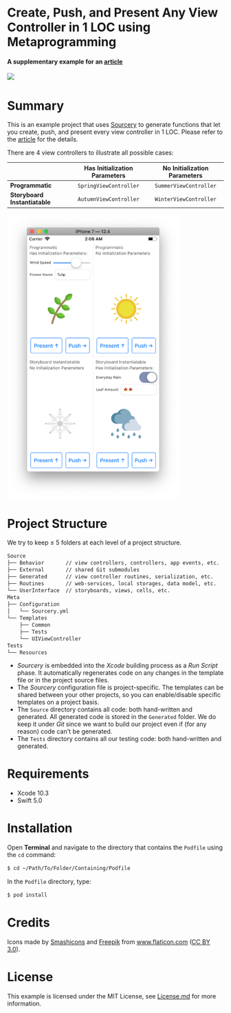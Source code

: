 Create, Push, and Present Any View Controller in 1 LOC using Metaprogramming
======================================

#### A supplementary example for an [article](https://medium.com/@ivangoremykin/create-push-and-present-any-view-controller-in-1-loc-using-metaprogramming-33f673284d92)

![](https://github.com/ivangoremykin/uiviewcontroller-metaprogramming/blob/media/editorial-illustration.png)

# Summary

This is an example project that uses [Sourcery](https://github.com/krzysztofzablocki/Sourcery) to generate functions that let you create, push, and present every view controller in 1 LOC.
Please refer to the [article](https://medium.com/@ivangoremykin/create-push-and-present-any-view-controller-in-1-loc-using-metaprogramming-33f673284d92) for the details.

There are 4 view controllers to illustrate all possible cases:

|  | Has Initialization Parameters | No Initialization Parameters |
| --- | :---: | :---: |
| **Programmatic** | `SpringViewController` | `SummerViewController` |
| **Storyboard Instantiatable** | `AutumnViewController` | `WinterViewController` |

<img src="https://github.com/ivangoremykin/uiviewcontroller-metaprogramming/blob/media/example-app-screenshot.png" alt="drawing" width="400"/>

# Project Structure
We try to keep ≤ 5 folders at each level of a project structure.
```
Source
├── Behavior       // view controllers, controllers, app events, etc.
├── External       // shared Git submodules
├── Generated      // view controller routines, serialization, etc.
├── Routines       // web-services, local storages, data model, etc.
└── UserInterface  // storyboards, views, cells, etc.
Meta
├── Configuration
│   └── Sourcery.yml
└── Templates
    ├── Common
    ├── Tests
    └── UIViewController
Tests
└── Resources
```
- *Sourcery* is embedded into the *Xcode* building process as a *Run Script* phase. It automatically regenerates code on any changes in the template file or in the project source files.
- The *Sourcery* configuration file is project-specific. The templates can be shared between your other projects, so you can enable/disable specific templates on a project basis.
- The `Source` directory contains all code: both hand-written and generated. All generated code is stored in the `Generated` folder. We do keep it under *Git* since we want to build our project even if (for any reason) code can't be generated.
- The `Tests` directory contains all our testing code: both hand-written and generated.

# Requirements

* Xcode 10.3
* Swift 5.0

# Installation

Open **Terminal** and navigate to the directory that contains the `Podfile` using the `cd` command:
```bash
$ cd ~/Path/To/Folder/Containing/Podfile
```

In the `Podfile` directory, type:

```bash
$ pod install
```

# Credits
Icons made by [Smashicons](https://www.flaticon.com/authors/smashicons) and [Freepik](https://www.flaticon.com/authors/freepik) from www.flaticon.com ([CC BY 3.0](http://creativecommons.org/licenses/by/3.0/)).

# License
This example is licensed under the MIT License, see [License.md](https://github.com/ivangoremykin/uiviewcontroller-metaprogramming/blob/master/License.md) for more information.
